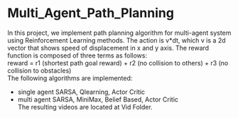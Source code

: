 # Multi_Agent_Path_Planning
In this project, we implement path planning algorithm for multi-agent system using Reinforcement Learning methods. The action is v*dt, which v is a 2d vector that shows speed of displacement in x and y axis.
The reward function is composed of three terms as follows:
<br />reward = r1 (shortest path goal reward) + r2 (no collision to others) + r3 (no collision to obstacles)
<br />The following algorithms are implemented:
* single agent SARSA, Qlearning, Actor Critic
* multi agent SARSA, MiniMax, Belief Based, Actor Critic
<br />The resulting videos are located at Vid Folder.
